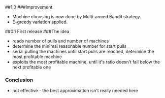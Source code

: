##1.0
###Improvement
 - Machine choosing is now done by Multi-armed Bandit strategy.
 - E-greedy variation applied.

##0.1
First release
###The idea
 - reads number of pulls and number of machines 
 - determine the minimal reasonable number for start pulls 
 - serial pulling the machines until start pulls are reached, determine the most profitable machine
 - exploits the most profitable machine, until it's ratio doesn't fall below the next profitable one

### Conclusion
 - not effective - the best approximation isn't really needed here
